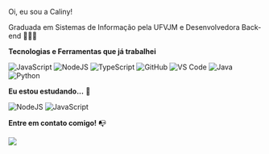 
Oi, eu sou a Caliny! 

Graduada em Sistemas de Informação pela UFVJM e Desenvolvedora Back-end 👩🏽‍💻

**Tecnologias e Ferramentas que já trabalhei**


![JavaScript](https://img.shields.io/badge/javascript-%23323330.svg?style=for-the-badge&logo=javascript&logoColor=%23F7DF1E)
![NodeJS](https://img.shields.io/badge/node.js-6DA55F?style=for-the-badge&logo=node.js&logoColor=white)
![TypeScript](https://img.shields.io/badge/typescript-%23007ACC.svg?style=for-the-badge&logo=typescript&logoColor=white)
![GitHub](https://img.shields.io/badge/github-%23121011.svg?style=for-the-badge&logo=github&logoColor=white)
![VS Code](https://img.shields.io/badge/VS%20Code-0078d7.svg?style=for-the-badge&logo=visual-studio-code&logoColor=white)
![Java](https://img.shields.io/badge/java-%23ED8B00.svg?style=for-the-badge&logo=openjdk&logoColor=white)
![Python](https://img.shields.io/badge/python-%233776AB.svg?style=for-the-badge&logo=python&logoColor=white)


**Eu estou estudando...** 🧩

![NodeJS](https://img.shields.io/badge/node.js-6DA55F?style=for-the-badge&logo=node.js&logoColor=white)
![JavaScript](https://img.shields.io/badge/javascript-%23323330.svg?style=for-the-badge&logo=javascript&logoColor=%23F7DF1E)



<!--**GitHub Stats** ⚡
<div>
<a href="https://github.com/calinybasilio">
<img height="180em" src="https://github-readme-stats.vercel.app/api/top-langs/?username=calinybasilio&layout=compact&langs_count=7&theme=dracula"/>
<img height="180em" src="https://github-readme-stats.vercel.app/api?username=calinybasilio&show_icons=true&theme=dracula&include_all_commits=true&count_private=true"/>
</div>-->

**Entre em contato comigo!** 📭
<div>
<a href="https://www.linkedin.com/in/caliny-bas%C3%ADlio-649b2b138/" target="_blank"><img src="https://img.shields.io/badge/-LinkedIn-%230077B5?style=for-the-badge&logo=linkedin&logoColor=white" target="_blank"></a>   
</div>

